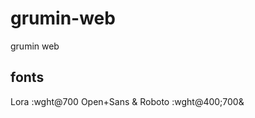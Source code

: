 # grumin-web
grumin web 

## fonts
<link href="https://fonts.googleapis.com/css2?family=Lora:wght@700&family=Open+Sans&family=Roboto:wght@400;700&display=swap" rel="stylesheet">

Lora :wght@700
Open+Sans & Roboto :wght@400;700&

##
<i class="fas fa-plus">
<i class="fa fa-bars"></i>
<i class="fas fa-angle-up"></i>
<i class="fas fa-linkedin-in"></i>


